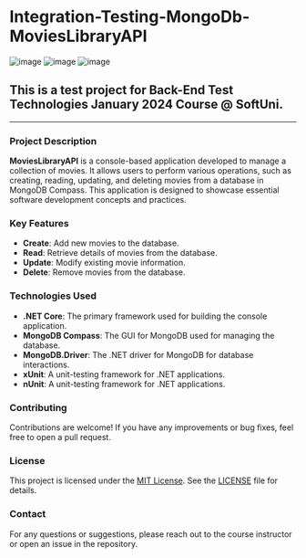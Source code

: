 # Integration-Testing-MongoDb-MoviesLibraryAPI
![image](https://img.shields.io/badge/C%23-239120?style=for-the-badge&logo=csharp&logoColor=white)
![image](https://img.shields.io/badge/.NET-512BD4?style=for-the-badge&logo=dotnet&logoColor=white)
![image](https://img.shields.io/badge/Visual_Studio-5C2D91?style=for-the-badge&logo=visual%20studio&logoColor=white)
## This is a test project for Back-End Test Technologies January 2024 Course @ SoftUni.
---
### Project Description

**MoviesLibraryAPI** is a console-based application developed to manage a collection of movies. It allows users to perform various operations, such as creating, reading, updating, and deleting movies from a database in MongoDB Compass. This application is designed to showcase essential software development concepts and practices.

### Key Features
 
- **Create**: Add new movies to the database.
- **Read**: Retrieve details of movies from the database.
- **Update**: Modify existing movie information.
- **Delete**: Remove movies from the database.

### Technologies Used

- **.NET Core**: The primary framework used for building the console application.
- **MongoDB Compass**: The GUI for MongoDB used for managing the database.
- **MongoDB.Driver**: The .NET driver for MongoDB for database interactions.
- **xUnit**: A unit-testing framework for .NET applications.
- **nUnit**: A unit-testing framework for .NET applications.

### Contributing
Contributions are welcome! If you have any improvements or bug fixes, feel free to open a pull request.

### License
This project is licensed under the [MIT License](LICENSE). See the [LICENSE](LICENSE) file for details.

### Contact
For any questions or suggestions, please reach out to the course instructor or open an issue in the repository.

